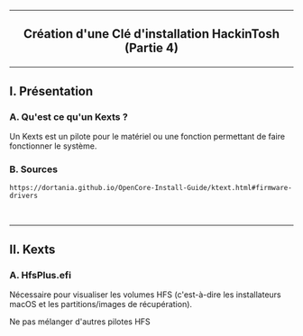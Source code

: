 -------------------------------------------------------------------------------------------------------------------
## <p align='center'> Création d'une Clé d'installation HackinTosh (Partie 4) </p>

-------------------------------------------------------------------------------------------------------------------
## I. Présentation
### A. Qu'est ce qu'un Kexts ?
Un Kexts est un pilote pour le matériel ou une fonction permettant de faire fonctionner le système.

### B. Sources
```
https://dortania.github.io/OpenCore-Install-Guide/ktext.html#firmware-drivers
```

<br />

-------------------------------------------------------------------------------------------------------------------
## II. Kexts
### A. HfsPlus.efi
Nécessaire pour visualiser les volumes HFS (c'est-à-dire les installateurs macOS et les partitions/images de récupération).

Ne pas mélanger d'autres pilotes HFS
